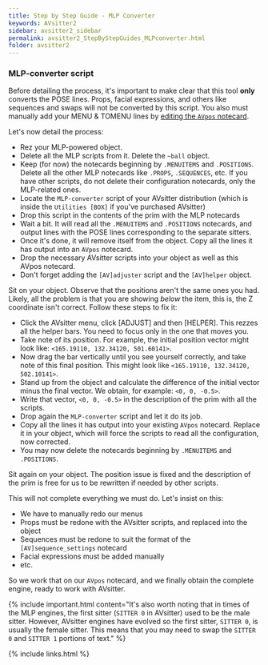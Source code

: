 ```yaml
---
title: Step by Step Guide - MLP Converter
keywords: AVsitter2
sidebar: avsitter2_sidebar
permalink: avsitter2_StepByStepGuides_MLPconverter.html
folder: avsitter2
---
```


### MLP-converter script

Before detailing the process, it's important to make clear that this tool **only** converts the POSE lines. Props, facial expressions, and others like sequences and swaps will not be converted by this script. You also must manually add your MENU & TOMENU lines by <a href="/avsitter2_avpos.html">editing the `AVpos` notecard</a>.

Let's now detail the process:

- Rez your MLP-powered object.
- Delete all the MLP scripts from it. Delete the `~ball` object.
- Keep (for now) the notecards beginning by `.MENUITEMS` and `.POSITIONS`. Delete all the other MLP notecards like `.PROPS`, `.SEQUENCES`, etc. If you have other scripts, do not delete their configuration notecards, only the MLP-related ones.
- Locate the `MLP-converter` script of your AVsitter distribution (which is inside the `Utilities [BOX]` if you've purchased AVsitter)
- Drop this script in the contents of the prim with the MLP notecards
- Wait a bit. It will read all the `.MENUITEMS` and `.POSITIONS` notecards, and output lines with the POSE lines corresponding to the separate sitters.
- Once it's done, it will remove itself from the object. Copy all the lines it has output into an `AVpos` notecard.
- Drop the necessary AVsitter scripts into your object as well as this AVpos notecard.
- Don't forget adding the `[AV]adjuster` script and the `[AV]helper` object.

Sit on your object. Observe that the positions aren't the same ones you had. Likely, all the problem is that you are showing *below* the item, this is, the Z coordinate isn't correct. Follow these steps to fix it:

- Click the AVsitter menu, click [ADJUST] and then [HELPER]. This rezzes all the helper bars. You need to focus only in the one that moves you.
- Take note of its position. For example, the initial position vector might look like: `<165.19110, 132.34120, 501.60141>`.
- Now drag the bar vertically until you see yourself correctly, and take note of this final position. This might look like `<165.19110, 132.34120, 502.10141>`.
- Stand up from the object and calculate the difference of the initial vector minus the final vector. We obtain, for example: `<0, 0, -0.5>`.
- Write that vector, `<0, 0, -0.5>` in the description of the prim with all the scripts.
- Drop again the `MLP-converter` script and let it do its job.
- Copy all the lines it has output into your existing `AVpos` notecard. Replace it in your object, which will force the scripts to read all the configuration, now corrected.
- You may now delete the notecards beginning by `.MENUITEMS` and `.POSITIONS`.

Sit again on your object. The position issue is fixed and the description of the prim is free for us to be rewritten if needed by other scripts.

This will not complete everything we must do. Let's insist on this:

- We have to manually redo our menus
- Props must be redone with the AVsitter scripts, and replaced into the object
- Sequences must be redone to suit the format of the `[AV]sequence_settings` notecard
- Facial expressions must be added manually
- etc.

So we work that on our `AVpos` notecard, and we finally obtain the complete engine, ready to work with AVsitter.

{% include important.html content="It's also worth noting that in times of the MLP engines, the first sitter (`SITTER 0` in AVsitter) used to be the male sitter. However, AVsitter engines have evolved so the first sitter, `SITTER 0`, is usually the female sitter. This means that you may need to swap the `SITTER 0` and `SITTER 1` portions of text." %}

{% include links.html %}
